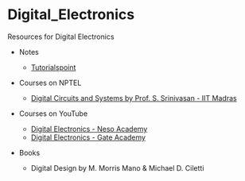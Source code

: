 # Digital_Electronics
Resources for Digital Electronics

- Notes
  - [Tutorialspoint](https://www.tutorialspoint.com/digital_circuits/index.htm)

- Courses on NPTEL
  - [Digital Circuits and Systems by Prof. S. Srinivasan - IIT Madras](https://nptel.ac.in/courses/117/106/117106086/)
  
- Courses on YouTube
  - [Digital Electronics - Neso Academy](https://www.youtube.com/playlist?list=PLBlnK6fEyqRjMH3mWf6kwqiTbT798eAOm)
  - [Digital Electronics - Gate Academy](https://www.youtube.com/playlist?list=PLgzsL8klq6DKdCO8Pbz_6QSvC6bt10Bkn)
  
- Books
  - Digital Design by M. Morris Mano & Michael D. Ciletti
